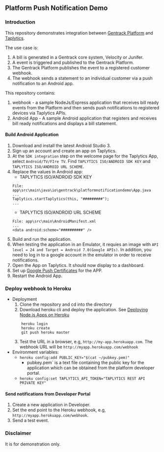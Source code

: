 ## Platform Push Notification Demo

### Introduction
This repository demonstrates integration between [Gentrack Platform](https://help.gentrack.com/platform) and [Taplytics](https://taplytics.com/).

The use case is:

1. A bill is generated in a Gentrack core system, Velocity or Junifer.
2. A event is triggered and published to the Gentrack Platform.
3. The Gentrack Platform publishes the event to a registered customer webhook.
4. The webhook sends a statement to an individual customer via a push notification to an Android app.

This repository contains:
1. webhook - a sample NodeJs/Express application that receives bill ready events from the Platform and then sends push notifications to registered devices via Taplytics APIs.
2. Android App -  A sample Android application that registers and receives bill ready notifications and displays a bill statement.

#### Build Android Application
1. Download and install the latest Android Studio 3.
2. Sign up an account and create an app on Taplytics.
3. At the `SDK integration` step on the welcome page for the Taplytics App, select `Android/TV/FIre TV`. Find `TAPLYTICS ISO/ANDROID SDK KEY` and `TAPLYTICS ISO/ANDROID URL SCHEME`.
4. Replace the values in Android app:
    * TAPLYTICS ISO/ANDROID SDK KEY
    ```
    File: app\src\main\java\io\gentrack\platformnotificationdemo\App.java
    ...
    Taplytics.startTaplytics(this, "#########");
    ...
    ```
    * TAPLYTICS ISO/ANDROID URL SCHEME
    ```
    File: app\src\main\AndroidManifest.xml
    ...
    <data android:scheme="##########" />
    ```
5. Build and run the application.
6. When testing the application in an Emulator, it requies an image with `API level = 24 and Target = Android 7.0(Google APIs)`. In addition, you need to log in to a google account in the emulator in order to receive notifications.
7. Open the App on Taplytics. It should now display to a dashboard.
8. Set up [Google Push Certificates](https://taplytics.com/docs/guides/push-notifications/google-push-certificates) for the APP.
9. Restart the Android App.

### Deploy webhook to Heroku
* Deployment
    1. Clone the repository and cd into the directory
    2. Download heroku cli and deploy the application. See [Deploying Node.js Apps on Heroku](https://devcenter.heroku.com/articles/deploying-nodejs#deploy-your-application-to-heroku)
    ```
        heroku login
        heroku create
        git push heroku master
    ```
    3. Test the URL in a browser, e.g, `http://my-app.herokuapp.com`.
    The webhook URL will be `http://myapp.herokuapp.com/webhook`
* Environment variables:
    * `heroku config:add PUBLIC_KEY="$(cat ~/pubkey.pem)"`
        * pubkey.pem` is a text file containing the public key for the application which can be obtained from the platform developer portal.
    * `heroku config:set TAPLYTICS_API_TOKEN="TAPLYTICS REST API PRIVATE KEY"`


#### Send notifications from Developer Portal
1. Create a new application in Developer.
2. Set the end point to the Heroku webhook, e.g, `http://myapp.herokuapp.com/webhook`.
3. Send a test event.

### Disclaimer
It is for demonstration only.
